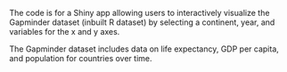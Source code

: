The code is for a Shiny app allowing users to interactively visualize the Gapminder dataset (inbuilt R dataset) 
by selecting a continent, year, and variables for the x and y axes.

The Gapminder dataset includes data on life expectancy, GDP per capita, and population for countries over time.
